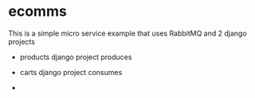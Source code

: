 # ecomms
This is a simple micro service example that uses RabbitMQ and 2 django projects
* products django project produces
* carts django project consumes

* 
